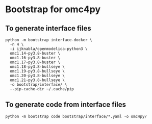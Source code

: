 
# Bootstrap for omc4py

## To generate interface files

```
python -m bootstrap interface-docker \
  -n 4 \
  -i ijknabla/openmodelica-python3 \
  omc1.14-py3.8-buster \
  omc1.16-py3.8-buster \
  omc1.17-py3.8-buster \
  omc1.18-py3.8-bullseye \
  omc1.19-py3.8-bullseye \
  omc1.20-py3.8-bullseye \
  omc1.21-py3.8-bullseye \
  -o bootstrap/interface/ \
  --pip-cache-dir ~/.cache/pip
```

## To generate code from interface files
```
python -m bootstrap code bootstrap/interface/*.yaml -o omc4py/
```
